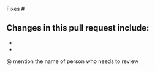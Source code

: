 Fixes #

Changes in this pull request include:
-
-
-

@ mention the name of person who needs to review
